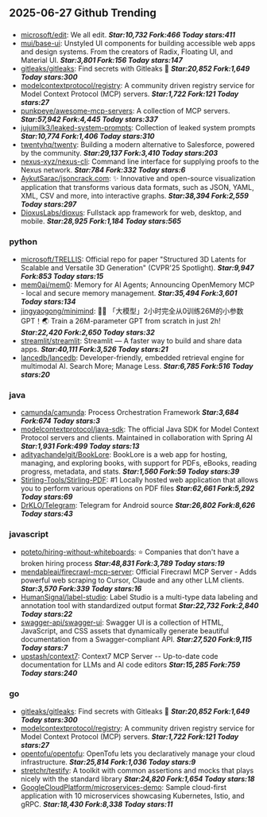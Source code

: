 ## 2025-06-27 Github Trending

### 
* [microsoft/edit](https://github.com/microsoft/edit): We all edit. ***Star:10,732 Fork:466 Today stars:411***
* [mui/base-ui](https://github.com/mui/base-ui): Unstyled UI components for building accessible web apps and design systems. From the creators of Radix, Floating UI, and Material UI. ***Star:3,801 Fork:156 Today stars:147***
* [gitleaks/gitleaks](https://github.com/gitleaks/gitleaks): Find secrets with Gitleaks 🔑 ***Star:20,852 Fork:1,649 Today stars:300***
* [modelcontextprotocol/registry](https://github.com/modelcontextprotocol/registry): A community driven registry service for Model Context Protocol (MCP) servers. ***Star:1,722 Fork:121 Today stars:27***
* [punkpeye/awesome-mcp-servers](https://github.com/punkpeye/awesome-mcp-servers): A collection of MCP servers. ***Star:57,942 Fork:4,445 Today stars:337***
* [jujumilk3/leaked-system-prompts](https://github.com/jujumilk3/leaked-system-prompts): Collection of leaked system prompts ***Star:10,774 Fork:1,406 Today stars:310***
* [twentyhq/twenty](https://github.com/twentyhq/twenty): Building a modern alternative to Salesforce, powered by the community. ***Star:29,137 Fork:3,410 Today stars:203***
* [nexus-xyz/nexus-cli](https://github.com/nexus-xyz/nexus-cli): Command line interface for supplying proofs to the Nexus network. ***Star:784 Fork:332 Today stars:6***
* [AykutSarac/jsoncrack.com](https://github.com/AykutSarac/jsoncrack.com): ✨ Innovative and open-source visualization application that transforms various data formats, such as JSON, YAML, XML, CSV and more, into interactive graphs. ***Star:38,394 Fork:2,559 Today stars:297***
* [DioxusLabs/dioxus](https://github.com/DioxusLabs/dioxus): Fullstack app framework for web, desktop, and mobile. ***Star:28,925 Fork:1,184 Today stars:565***

### python
* [microsoft/TRELLIS](https://github.com/microsoft/TRELLIS): Official repo for paper "Structured 3D Latents for Scalable and Versatile 3D Generation" (CVPR'25 Spotlight). ***Star:9,947 Fork:853 Today stars:15***
* [mem0ai/mem0](https://github.com/mem0ai/mem0): Memory for AI Agents; Announcing OpenMemory MCP - local and secure memory management. ***Star:35,494 Fork:3,601 Today stars:134***
* [jingyaogong/minimind](https://github.com/jingyaogong/minimind): 🚀🚀 「大模型」2小时完全从0训练26M的小参数GPT！🌏 Train a 26M-parameter GPT from scratch in just 2h! ***Star:22,420 Fork:2,650 Today stars:32***
* [streamlit/streamlit](https://github.com/streamlit/streamlit): Streamlit — A faster way to build and share data apps. ***Star:40,111 Fork:3,526 Today stars:21***
* [lancedb/lancedb](https://github.com/lancedb/lancedb): Developer-friendly, embedded retrieval engine for multimodal AI. Search More; Manage Less. ***Star:6,785 Fork:516 Today stars:20***

### java
* [camunda/camunda](https://github.com/camunda/camunda): Process Orchestration Framework ***Star:3,684 Fork:674 Today stars:3***
* [modelcontextprotocol/java-sdk](https://github.com/modelcontextprotocol/java-sdk): The official Java SDK for Model Context Protocol servers and clients. Maintained in collaboration with Spring AI ***Star:1,931 Fork:499 Today stars:13***
* [adityachandelgit/BookLore](https://github.com/adityachandelgit/BookLore): BookLore is a web app for hosting, managing, and exploring books, with support for PDFs, eBooks, reading progress, metadata, and stats. ***Star:1,560 Fork:59 Today stars:39***
* [Stirling-Tools/Stirling-PDF](https://github.com/Stirling-Tools/Stirling-PDF): #1 Locally hosted web application that allows you to perform various operations on PDF files ***Star:62,661 Fork:5,292 Today stars:69***
* [DrKLO/Telegram](https://github.com/DrKLO/Telegram): Telegram for Android source ***Star:26,802 Fork:8,626 Today stars:43***

### javascript
* [poteto/hiring-without-whiteboards](https://github.com/poteto/hiring-without-whiteboards): ⭐️ Companies that don't have a broken hiring process ***Star:48,831 Fork:3,789 Today stars:19***
* [mendableai/firecrawl-mcp-server](https://github.com/mendableai/firecrawl-mcp-server): Official Firecrawl MCP Server - Adds powerful web scraping to Cursor, Claude and any other LLM clients. ***Star:3,570 Fork:339 Today stars:16***
* [HumanSignal/label-studio](https://github.com/HumanSignal/label-studio): Label Studio is a multi-type data labeling and annotation tool with standardized output format ***Star:22,732 Fork:2,840 Today stars:22***
* [swagger-api/swagger-ui](https://github.com/swagger-api/swagger-ui): Swagger UI is a collection of HTML, JavaScript, and CSS assets that dynamically generate beautiful documentation from a Swagger-compliant API. ***Star:27,520 Fork:9,115 Today stars:7***
* [upstash/context7](https://github.com/upstash/context7): Context7 MCP Server -- Up-to-date code documentation for LLMs and AI code editors ***Star:15,285 Fork:759 Today stars:240***

### go
* [gitleaks/gitleaks](https://github.com/gitleaks/gitleaks): Find secrets with Gitleaks 🔑 ***Star:20,852 Fork:1,649 Today stars:300***
* [modelcontextprotocol/registry](https://github.com/modelcontextprotocol/registry): A community driven registry service for Model Context Protocol (MCP) servers. ***Star:1,722 Fork:121 Today stars:27***
* [opentofu/opentofu](https://github.com/opentofu/opentofu): OpenTofu lets you declaratively manage your cloud infrastructure. ***Star:25,814 Fork:1,036 Today stars:9***
* [stretchr/testify](https://github.com/stretchr/testify): A toolkit with common assertions and mocks that plays nicely with the standard library ***Star:24,820 Fork:1,654 Today stars:18***
* [GoogleCloudPlatform/microservices-demo](https://github.com/GoogleCloudPlatform/microservices-demo): Sample cloud-first application with 10 microservices showcasing Kubernetes, Istio, and gRPC. ***Star:18,430 Fork:8,338 Today stars:11***
